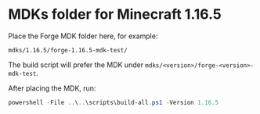 # MDKs folder for Minecraft 1.16.5

Place the Forge MDK folder here, for example:

`mdks/1.16.5/forge-1.16.5-mdk-test/`

The build script will prefer the MDK under `mdks/<version>/forge-<version>-mdk-test`.

After placing the MDK, run:

```powershell
powershell -File ..\..\scripts\build-all.ps1 -Version 1.16.5
```
